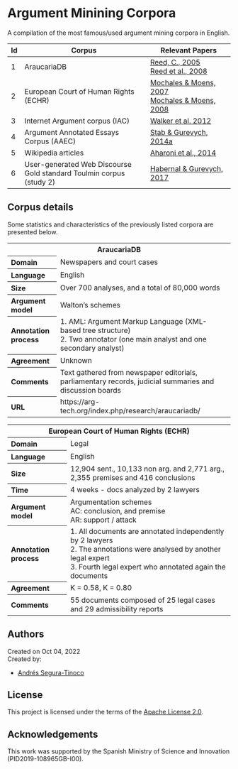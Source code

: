 # Argument Minining Corpora
A compilation of the most famous/used argument mining corpora in English.

| Id  |  Corpus | Relevant Papers |
| --- | ------- | --------------- |
| 1   | AraucariaDB | [Reed, C., 2005](http://www.arg.tech/people/chris/publications/2005/cuba.pdf) <br> [Reed et al., 2008](https://aclanthology.org/L08-1553/) |
| 2   | European Court of Human Rights (ECHR) | [Mochales & Moens, 2007](https://dl.acm.org/doi/10.5555/1565610.1565624) <br> [Mochales & Moens, 2008](https://dl.acm.org/doi/10.5555/1564008.1564011) |
| 3   | Internet Argument corpus (IAC) | [Walker et al. 2012](https://aclanthology.org/L12-1643/) |
| 4   | Argument Annotated Essays Corpus (AAEC) | [Stab & Gurevych, 2014a](https://aclanthology.org/C14-1142/) |
| 5   | Wikipedia articles | [Aharoni et al., 2014 ](https://aclanthology.org/W14-2109/) |
| 6   | User-generated Web Discourse<br>Gold standard Toulmin corpus (study 2) | [Habernal & Gurevych, 2017](https://arxiv.org/abs/1601.02403) |

## Corpus details
Some statistics and characteristics of the previously listed corpora are presented below.

<table>
  <tr><th align="center" colspan="2">AraucariaDB</th></tr>
  <tr><th align="left">Domain</th><td>Newspapers and court cases</td></tr>
  <tr><th align="left">Language</th><td>English</td></tr>
  <tr><th align="left">Size</th><td>Over 700 analyses, and a total of 80,000 words</td></tr>
  <tr><th align="left">Argument model</th><td>Walton’s schemes</td></tr>
  <tr><th align="left">Annotation process</th><td>1. AML: Argument Markup Language (XML-based tree structure)<br>2. Two annotator (one main analyst and one secondary analyst)</td></tr>
  <tr><th align="left">Agreement</th><td>Unknown</td></tr>
  <tr><th align="left">Comments</th><td>Text gathered from newspaper editorials, parliamentary records, judicial summaries and discussion boards</td></tr>
  <tr><th align="left">URL</th><td>https://arg-tech.org/index.php/research/araucariadb/</td></tr>
</table>

<table>
  <tr><th align="center" colspan="2">European Court of Human Rights (ECHR)</th></tr>
  <tr><th align="left">Domain</th><td>Legal</td></tr>
  <tr><th align="left">Language</th><td>English</td></tr>
  <tr><th align="left">Size</th><td>12,904 sent., 10,133 non arg. and 2,771 arg., 2,355 premises and 416 conclusions</td></tr>
  <tr><th align="left">Time</th><td>4 weeks - docs analyzed by 2 lawyers </td></tr>
  <tr><th align="left">Argument model</th><td>Argumentation schemes<br>AC: conclusion, and premise<br>AR: support / attack</td></tr>
  <tr><th align="left">Annotation process</th><td>1. All documents are annotated independently by 2 lawyers<br>2. The annotations were analysed by another legal expert<br>3. Fourth legal expert who annotated again the documents</td></tr>
  <tr><th align="left">Agreement</th><td>K = 0.58, K = 0.80</td></tr>
  <tr><th align="left">Comments</th><td>55 documents composed of 25 legal cases and 29 admissibility reports</td></tr>
</table>

## Authors
Created on Oct 04, 2022  
Created by:
- <a href="https://github.com/ansegura7" target="_blank">Andrés Segura-Tinoco</a>

## License
This project is licensed under the terms of the <a href="https://github.com/argrecsys/am-corpora/blob/main/LICENSE">Apache License 2.0</a>.

## Acknowledgements
This work was supported by the Spanish Ministry of Science and Innovation (PID2019-108965GB-I00).
